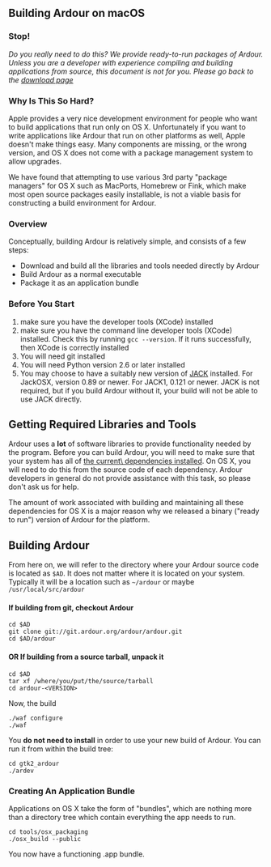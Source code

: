 ## Building Ardour on macOS

### Stop!

_Do you really need to do this? We provide ready-to-run_
_packages of Ardour. Unless you are a developer with_
_experience compiling and building applications from source,_
_this document is not for you. Please go back to the_
_[download page](https://ardour.org/download)_

### Why Is This So Hard?

Apple provides a very nice development environment for people
who want to build applications that run only on OS
X. Unfortunately if you want to write applications like Ardour
that run on other platforms as well, Apple doesn't make things
easy. Many components are missing, or the wrong version, and
OS X does not come with a package management system to allow
upgrades.


We have found that attempting to use various 3rd party "package
managers" for OS X such as MacPorts, Homebrew or Fink, which make most
open source packages easily installable, is not a viable basis
for constructing a build environment for Ardour.


### Overview

Conceptually, building Ardour is relatively simple, and
consists of a few steps:


- Download and build all the libraries and tools needed
directly by Ardour
- Build Ardour as a normal executable
- Package it as an application bundle

### Before You Start

1. make sure you have the developer tools (XCode) installed
2. make sure you have the command line developer tools (XCode)
    installed. Check this by running
    `gcc --version`. If it runs successfully, then
    XCode is correctly installed
3. You will need git installed
4. You will need Python version 2.6 or later installed
5. You may choose to have a suitably new version of [JACK](http://jackaudio.org/)
    installed. For JackOSX, version 0.89 or newer. For JACK1,
    0.121 or newer. JACK is not required, but if you build
    Ardour without it, your build will not be able to use JACK
    directly.


## Getting Required Libraries and Tools

Ardour uses a **lot** of software libraries to
provide functionality needed by the program. Before you can
build Ardour, you will need to make sure that your system
has all of [the current\\
dependencies installed](https://ardour.org/current_dependencies.html). On OS X, you will need to do
this from the source code of each dependency. Ardour
developers in general do not provide assistance with this
task, so please don't ask us for help.


The amount of work
associated with building and maintaining all these
dependencies for OS X is a major reason why we released a
binary ("ready to run") version of Ardour for the platform.


## Building Ardour

From here on, we will refer to the directory where your Ardour
source code is located as `$AD`. It does not matter
where it is located on your system. Typically it will be a
location such as `~/ardour` or maybe `/usr/local/src/ardour`

#### If building from git, checkout Ardour

```
cd $AD
git clone git://git.ardour.org/ardour/ardour.git
cd $AD/ardour

```

#### OR If building from a source tarball, unpack it

```
cd $AD
tar xf /where/you/put/the/source/tarball
cd ardour-<VERSION>

```

Now, the build

```
./waf configure
./waf

```

You **do not need to install** in order to use
your new build of Ardour. You can run it from within the build tree:


```
cd gtk2_ardour
./ardev

```

### Creating An Application Bundle

Applications on OS X take the form of "bundles", which are nothing
more than a directory tree which contain everything the app needs to
run.


```
cd tools/osx_packaging
./osx_build --public

```

You now have a functioning .app bundle.